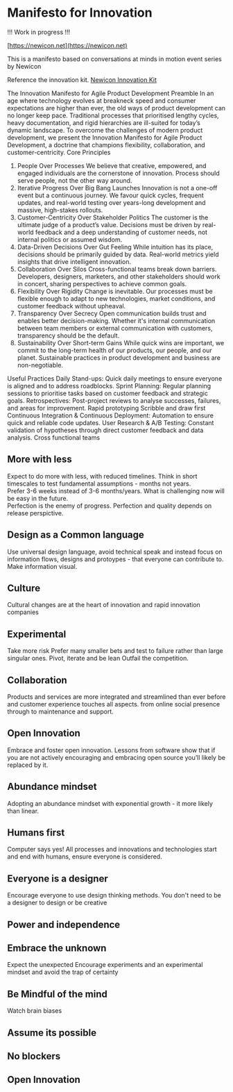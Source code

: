 
# Manifesto for Innovation

!!! Work in progress !!!

[https://newicon.net](https://newicon.net)

This is a manifesto based on conversations at minds in motion event series by Newicon

Reference the innovation kit.
[Newicon Innovation Kit](https://newicon.net/innovation-kit)

The Innovation Manifesto for Agile Product Development
Preamble
In an age where technology evolves at breakneck speed and consumer expectations are higher than ever, the old ways of product development can no longer keep pace. Traditional processes that prioritised lengthy cycles, heavy documentation, and rigid hierarchies are ill-suited for today’s dynamic landscape.
To overcome the challenges of modern product development, we present the Innovation Manifesto for Agile Product Development, a doctrine that champions flexibility, collaboration, and customer-centricity.
Core Principles
1. People Over Processes
We believe that creative, empowered, and engaged individuals are the cornerstone of innovation. Process should serve people, not the other way around.
2. Iterative Progress Over Big Bang Launches
Innovation is not a one-off event but a continuous journey. We favour quick cycles, frequent updates, and real-world testing over years-long development and massive, high-stakes rollouts.
3. Customer-Centricity Over Stakeholder Politics
The customer is the ultimate judge of a product’s value. Decisions must be driven by real-world feedback and a deep understanding of customer needs, not internal politics or assumed wisdom.
4. Data-Driven Decisions Over Gut Feeling
While intuition has its place, decisions should be primarily guided by data. Real-world metrics yield insights that drive intelligent innovation.
5. Collaboration Over Silos
Cross-functional teams break down barriers. Developers, designers, marketers, and other stakeholders should work in concert, sharing perspectives to achieve common goals.
6. Flexibility Over Rigidity
Change is inevitable. Our processes must be flexible enough to adapt to new technologies, market conditions, and customer feedback without upheaval.
7. Transparency Over Secrecy
Open communication builds trust and enables better decision-making. Whether it's internal communication between team members or external communication with customers, transparency should be the default.
8. Sustainability Over Short-term Gains
While quick wins are important, we commit to the long-term health of our products, our people, and our planet. Sustainable practices in product development and business are non-negotiable.

Useful Practices
Daily Stand-ups: Quick daily meetings to ensure everyone is aligned and to address roadblocks.
Sprint Planning: Regular planning sessions to prioritise tasks based on customer feedback and strategic goals.
Retrospectives: Post-project reviews to analyse successes, failures, and areas for improvement.
Rapid prototyping
Scribble and draw first
Continuous Integration & Continuous Deployment: Automation to ensure quick and reliable code updates.
User Research & A/B Testing: Constant validation of hypotheses through direct customer feedback and data analysis.
Cross functional teams



## More with less
Expect to do more with less, with reduced timelines. Think in short timescales to test fundamental assumptions - months not years.  
Prefer 3-6  weeks instead of 3-6 months/years. What is challenging now will be easy in the future.  
Perfection is the enemy of progress.  Perfection and quality depends on release perspictive.

## Design as a Common language
Use universal design language, avoid technical speak and instead focus on information flows, designs and protoypes - that everyone can contribute to.
Make information visual.

## Culture
Cultural changes are at the heart of innovation and rapid innovation companies

## Experimental
Take more risk
Prefer many smaller bets and test to failure rather than large singular ones. Pivot, iterate and be lean
Outfail the competition.

## Collaboration
Products and services are more integrated and streamlined than ever before and customer experience touches all aspects.  from online social presence through to maintenance and support.

## Open Innovation
Embrace and foster open innovation. Lessons from software show that if you are not actively encouraging and embracing open source you’ll likely be replaced by it.

## Abundance mindset
Adopting an abundance mindset with exponential growth - it more likely than linear.

## Humans first
Computer says yes!  All processes and innovations and technologies start and end with humans, ensure everyone is considered.

## Everyone is a designer
Encourage everyone to use design thinking methods. You don't need to be a designer to design or be creative

## Power and independence
## Embrace the unknown
Expect the unexpected Encourage experiments and an experimental mindset and avoid the trap of certainty

## Be Mindful of the mind
Watch brain biases

## Assume its possible
## No blockers
## Open Innovation

